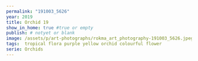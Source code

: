 ```yaml
---
permalink: "191003_5626"
year: 2019
title: Orchid 19
show_in_home: true #true or empty
publish: # notyet or blank
image: /assets/p/art-photographs/rokma_art_photography-191003_5626.jpeg
tags:  tropical flora purple yellow orchid colourful flower
serie: Orchids
---
```

